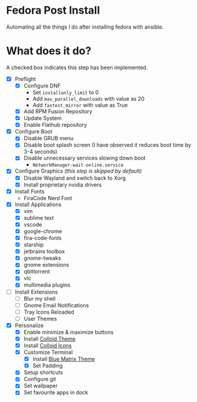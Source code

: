 # Fedora Post Install

Automating all the things I do after installing fedora with ansible.

# What does it do?

A checked box indicates this step has been implemented.

- [x] Preflight
    - [x] Configure DNF
        - Set `installonly_limit` to 0
        - Add `max_parallel_downloads` with value as 20
        - Add `fastest_mirror` with value as True
    - [x] Add RPM Fusion Repository
    - [x] Update System
    - [x] Enable Flathub repository
- [x] Configure Boot
    - [x] Disable GRUB menu
    - [x] Disable boot splash screen (I have observed it reduces boot time by 3-4 seconds)
    - [x] Disable unnecessary services slowing down boot
        - `NetworkManager-wait-online.service`
- [x] Configure Graphics _(this step is skipped by default)_
    - [x] Disable Wayland and switch back to Xorg
    - [x] Install proprietary nvidia drivers
- [x] Install Fonts
    - FiraCode Nerd Font
- [x] Install Applications
    - [x] vim
    - [x] sublime text
    - [x] vscode
    - [x] google-chrome
    - [x] fira-code-fonts
    - [x] starship
    - [x] jetbrains toolbox
    - [x] gnome-tweaks
    - [x] gnome extensions
    - [x] qbittorrent
    - [x] vlc
    - [x] multimedia plugins
- [ ] Install Extensions
    - [ ] Blur my shell
    - [ ] Gnome Email Notifications
    - [ ] Tray Icons Reloaded
    - [ ] User Themes
- [x] Personalize
    - [x] Enable minimize & maximize buttons
    - [x] Install [Colloid Theme](https://github.com/vinceliuice/Colloid-gtk-theme)
    - [x] Install [Colloid Icons](https://github.com/vinceliuice/Colloid-icon-theme)
    - [x] Customize Terminal
        - [x] Install [Blue Matrix Theme](https://windowsterminalthemes.dev/?theme=Blue%20Matrix)
        - [x] Set Padding
    - [x] Setup shortcuts
    - [x] Configure git
    - [x] Set wallpaper
    - [x] Set favourite apps in dock
